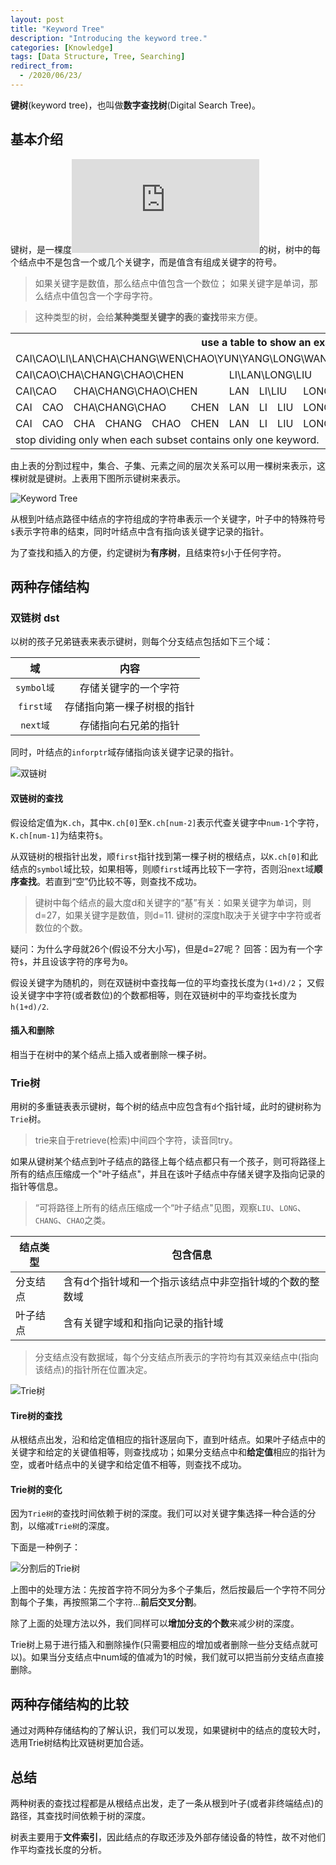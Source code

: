 ```yaml
---
layout: post
title: "Keyword Tree"
description: "Introducing the keyword tree."
categories: [Knowledge]
tags: [Data Structure, Tree, Searching]
redirect_from:
  - /2020/06/23/
---
```


**键树**(keyword tree)，也叫做**数字查找树**(Digital Search Tree)。

## 基本介绍

键树，是一棵度![大于等于2][大于等于2]的树，树中的每个结点中不是包含一个或几个关键字，而是值含有组成关键字的符号。

> 如果关键字是数值，那么结点中值包含一个数位；
> 如果关键字是单词，那么结点中值包含一个字母字符。


> 这种类型的树，会给**某种类型关键字的表**的**查找**带来方便。

<table>
    <tr>
        <th colspan="16">use a table to show an example</th>
    </tr>
    <tr>
        <td colspan="16">CAI\CAO\LI\LAN\CHA\CHANG\WEN\CHAO\YUN\YANG\LONG\WANG\ZHAO\LIU\WU\CHEN</td>
    </tr>
    <tr>
        <td colspan="6">CAI\CAO\CHA\CHANG\CHAO\CHEN</td>
        <td colspan="4">LI\LAN\LONG\LIU</td>
        <td colspan="3">WEN\WANG\WU</td>
        <td colspan="2">YUN\YANG</td>
        <td>ZHAO</td>
    </tr>
    <tr>
        <td colspan="2">CAI\CAO</td>
        <td colspan="4">CHA\CHANG\CHAO\CHEN</td>
        <td>LAN</td>
        <td colspan="2">LI\LIU</td>
        <td>LONG</td>
        <td>WANG</td>
        <td>WEN</td>
        <td>WU</td>
        <td>YANG</td>
        <td>YUN</td>
        <td>ZHAO</td>
    </tr>
    <tr>
        <td>CAI</td>
        <td>CAO</td>
        <td colspan="3">CHA\CHANG\CHAO</td>
        <td>CHEN</td>
        <td>LAN</td>
        <td>LI</td>
        <td>LIU</td>
        <td>LONG</td>
        <td>WANG</td>
        <td>WEN</td>
        <td>WU</td>
        <td>YANG</td>
        <td>YUN</td>
        <td>ZHAO</td>
    </tr>
    <tr>
        <td>CAI</td>
        <td>CAO</td>
        <td>CHA</td>
        <td>CHANG</td>
        <td>CHAO</td>
        <td>CHEN</td>
        <td>LAN</td>
        <td>LI</td>
        <td>LIU</td>
        <td>LONG</td>
        <td>WANG</td>
        <td>WEN</td>
        <td>WU</td>
        <td>YANG</td>
        <td>YUN</td>
        <td>ZHAO</td>
    </tr>
    <tr>
        <td colspan="16">stop dividing only when each subset contains only one keyword.</td>
    </tr>
</table>

由上表的分割过程中，集合、子集、元素之间的层次关系可以用一棵树来表示，这棵树就是键树。上表用下图所示键树来表示。

![Keyword Tree][p_tree]

从根到叶结点路径中结点的字符组成的字符串表示一个关键字，叶子中的特殊符号`$`表示字符串的结束，同时叶结点中含有指向该关键字记录的指针。

为了查找和插入的方便，约定键树为**有序树**，且结束符`$`小于任何字符。

## 两种存储结构

### 双链树 dst

以树的孩子兄弟链表来表示键树，则每个分支结点包括如下三个域：

|     域     |            内容            |
| :--------: | :------------------------: |
| `symbol域` |    存储关键字的一个字符    |
| `first域`  | 存储指向第一棵子树根的指针 |
|  `next域`  |    存储指向右兄弟的指针    |

同时，叶结点的`inforptr`域存储指向该关键字记录的指针。

![双链树][双链树]

#### 双链树的查找

假设给定值为`K.ch`，其中`K.ch[0]`至`K.ch[num-2]`表示代查关键字中`num-1`个字符，`K.ch[num-1]`为结束符`$`。

从双链树的根指针出发，顺`first`指针找到第一棵子树的根结点，以`K.ch[0]`和此结点的`symbol`域比较，如果相等，则顺`first`域再比较下一字符，否则沿`next`域**顺序查找**。若直到“空”仍比较不等，则查找不成功。

>键树中每个结点的最大度d和关键字的“基”有关：如果关键字为单词，则d=27，如果关键字是数值，则d=11.
>键树的深度h取决于关键字中字符或者数位的个数。

疑问：为什么字母就26个(假设不分大小写)，但是d=27呢？
回答：因为有一个字符`$`，并且设该字符的序号为`0`。

假设关键字为随机的，则在双链树中查找每一位的平均查找长度为`(1+d)/2`；
又假设关键字中字符(或者数位)的个数都相等，则在双链树中的平均查找长度为`h(1+d)/2`.

#### 插入和删除

相当于在树中的某个结点上插入或者删除一棵子树。

### Trie树

用树的多重链表表示键树，每个树的结点中应包含有`d`个指针域，此时的键树称为`Trie`树。

>trie来自于retrieve(检索)中间四个字符，读音同try。

如果从键树某个结点到叶子结点的路径上每个结点都只有一个孩子，则可将路径上所有的结点压缩成一个"叶子结点"，并且在该叶子结点中存储关键字及指向记录的指针等信息。

>“可将路径上所有的结点压缩成一个“叶子结点"见图，观察`LIU`、`LONG`、`CHANG`、`CHAO`之类。

| 结点类型 | 包含信息                                                |
| -------- | ------------------------------------------------------- |
| 分支结点 | 含有d个指针域和一个指示该结点中非空指针域的个数的整数域 |
| 叶子结点 | 含有关键字域和和指向记录的指针域                        |

>分支结点没有数据域，每个分支结点所表示的字符均有其双亲结点中(指向该结点)的指针所在位置决定。

![Trie树][Trie]

#### Tire树的查找

从根结点出发，沿和给定值相应的指针逐层向下，直到叶结点。如果叶子结点中的关键字和给定的关键值相等，则查找成功；如果分支结点中和**给定值**相应的指针为空，或者叶结点中的关键字和给定值不相等，则查找不成功。

#### Trie树的变化

因为`Trie树`的查找时间依赖于树的深度。我们可以对关键字集选择一种合适的分割，以缩减`Trie树`的深度。

下面是一种例子：

![分割后的Trie树][割tree]

上图中的处理方法：先按首字符不同分为多个子集后，然后按最后一个字符不同分割每个子集，再按照第二个字符...**前后交叉分割**。

除了上面的处理方法以外，我们同样可以**增加分支的个数**来减少树的深度。

Trie树上易于进行插入和删除操作(只需要相应的增加或者删除一些分支结点就可以)。如果当分支结点中num域的值减为1的时候，我们就可以把当前分支结点直接删除。

## 两种存储结构的比较

通过对两种存储结构的了解认识，我们可以发现，如果键树中的结点的度较大时，选用Trie树结构比双链树更加合适。

## 总结

两种树表的查找过程都是从根结点出发，走了一条从根到叶子(或者非终端结点)的路径，其查找时间依赖于树的深度。

树表主要用于**文件索引**，因此结点的存取还涉及外部存储设备的特性，故不对他们作平均查找长度的分析。

[大于等于2]:https://latex.vimsky.com/test.image.latex.php?fmt=svg&val=%255Cdpi%257B150%257D%2520%255Cfootnotesize%2520%255Cge%25202&dl=0
[p_tree]:https://raw.githubusercontent.com/AuthurWhywait/PicBed/master/DS/keyword_tree_normal.jpg
[双链树]:https://raw.githubusercontent.com/AuthurWhywait/PicBed/master/DS/keyword_tree_dst.jpg
[Trie]:https://raw.githubusercontent.com/AuthurWhywait/PicBed/master/DS/keyword_tree_trie_tree.jpg
[割tree]:https://raw.githubusercontent.com/AuthurWhywait/PicBed/master/DS/keyword_tree_divide_trie.jpg
